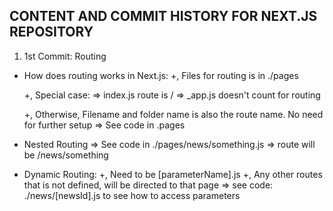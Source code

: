 ## CONTENT AND COMMIT HISTORY FOR NEXT.JS REPOSITORY

1. 1st Commit: Routing

- How does routing works in Next.js:
  +, Files for routing is in ./pages

  +, Special case:
  => index.js route is /
  => \_app.js doesn't count for routing

  +, Otherwise, Filename and folder name is also the route name.
  No need for further setup
  => See code in .pages

- Nested Routing
  => See code in ./pages/news/something.js
  => route will be /news/something

- Dynamic Routing:
  +, Need to be [parameterName].js
  +, Any other routes that is not defined, will be directed to that page
  => see code: ./news/[newsId].js to see how to access parameters
